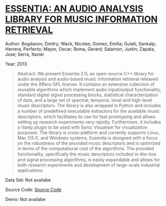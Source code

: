 #  [ESSENTIA: AN AUDIO ANALYSIS LIBRARY FOR MUSIC INFORMATION RETRIEVAL](http://www.justinsalamon.com/uploads/4/3/9/4/4394963/bogdanov_essentia_ismir13.pdf)
Author: Bogdanov, Dmitry; Wack, Nicolas; Gomez, Emilia; Gulati, Sankalp; Herrera, Perfecto; Mayor, Oscar; Roma, Gerard; Salamon, Justin; Zapata, Jose; Serra, Xavier

Year: 2013
>Abstract: We present Essentia 2.0, an open-source C++ library for audio analysis and audio-based music information retrieval released under the Affero GPL license. It contains an extensive collection of reusable algorithms which implement audio input/output functionality, standard digital signal processing blocks, statistical characterization of data, and a large set of spectral, temporal, tonal and high-level music descriptors. The library is also wrapped in Python and includes a number of predeﬁned executable extractors for the available music descriptors, which facilitates its use for fast prototyping and allows setting up research experiments very rapidly. Furthermore, it includes a Vamp plugin to be used with Sonic Visualiser for visualization purposes. The library is cross-platform and currently supports Linux, Mac OS X, and Windows systems. Essentia is designed with a focus on the robustness of the provided music descriptors and is optimized in terms of the computational cost of the algorithms. The provided functionality, speciﬁcally the music descriptors included in-the-box and signal processing algorithms, is easily expandable and allows for both research experiments and development of large-scale industrial applications.

Data Set: Not availabe

Source Code: [Source Code](https://essentia.upf.edu/documentation/)

Demo: Not availabe

